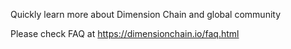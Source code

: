 Quickly learn more about Dimension Chain and global community

Please check FAQ at https://dimensionchain.io/faq.html
